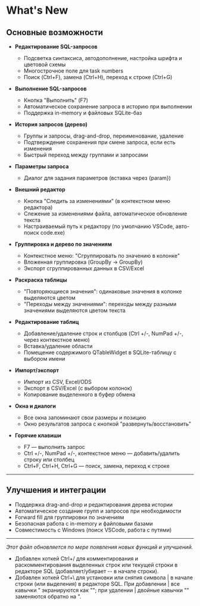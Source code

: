 # What's New

## Основные возможности

- **Редактирование SQL-запросов**
  - Подсветка синтаксиса, автодополнение, настройка шрифта и цветовой схемы
  - Многострочное поле для task numbers
  - Поиск (Ctrl+F), замена (Ctrl+H), переход к строке (Ctrl+G)

- **Выполнение SQL-запросов**
  - Кнопка "Выполнить" (F7)
  - Автоматическое сохранение запроса в историю при выполнении
  - Поддержка in-memory и файловых SQLite-баз

- **История запросов (дерево)**
  - Группы и запросы, drag-and-drop, переименование, удаление
  - Подтверждение сохранения при смене запроса, если есть изменения
  - Быстрый переход между группами и запросами

- **Параметры запроса**
  - Диалог для задания параметров (вставка через {param})

- **Внешний редактор**
  - Кнопка "Следить за изменениями" (в контекстном меню редактора)
  - Слежение за изменениями файла, автоматическое обновление текста
  - Настраиваемый путь к редактору (по умолчанию VSCode, авто-поиск code.exe)

- **Группировка и дерево по значениям**
  - Контекстное меню: "Сгруппировать по значению в колонке"
  - Вложенная группировка (GroupBy → GroupBy)
  - Экспорт сгруппированных данных в CSV/Excel

- **Раскраска таблицы**
  - "Повторяющиеся значения": одинаковые значения в колонке выделяются цветом
  - "Переходы между значениями": переходы между разными значениями выделяются цветом текста

- **Редактирование таблиц**
  - Добавление/удаление строк и столбцов (Ctrl +/-, NumPad +/-, через контекстное меню)
  - Вставка/удаление области
  - Помещение содержимого QTableWidget в SQLite-таблицу с выбором имени

- **Импорт/экспорт**
  - Импорт из CSV, Excel/ODS
  - Экспорт в CSV/Excel (с выбором колонок)
  - Копирование выделенного в буфер обмена

- **Окна и диалоги**
  - Все окна запоминают свои размеры и позицию
  - Окно результатов запроса с кнопкой "развернуть/восстановить"

- **Горячие клавиши**
  - F7 — выполнить запрос
  - Ctrl +/-, NumPad +/-, контекстное меню — добавить/удалить строку или столбец
  - Ctrl+F, Ctrl+H, Ctrl+G — поиск, замена, переход к строке

---

## Улучшения и интеграции

- Поддержка drag-and-drop и редактирования дерева истории
- Автоматическое создание групп и запросов при необходимости
- Forward fill для группировки по значениям
- Безопасная работа с in-memory и файловыми базами
- Совместимость с Windows (поиск VSCode, работа с путями)

---

_Этот файл обновляется по мере появления новых функций и улучшений._ 

- Добавлен хоткей Ctrl+/ для комментирования и раскомментирования выделенных строк или текущей строки в редакторе SQL (добавляет/убирает -- в начале строки).
- Добавлен хоткей Ctrl+\ для установки или снятия символа | в начале строки (или выделения) в редакторе SQL. При добавлении | все кавычки " экранируются как ""; при удалении | двойные кавычки "" заменяются обратно на ". 
